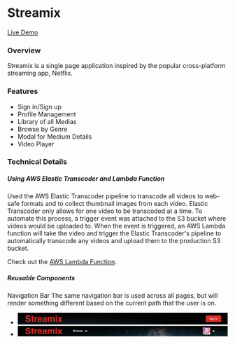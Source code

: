 # Streamix

[Live Demo](https://watch-streamix.herokuapp.com)

### Overview
Streamix is a single page application inspired by the popular cross-platform streaming app, Netflix.


### Features
- Sign in/Sign up
- Profile Management
- Library of all Medias
- Browse by Genre
- Modal for Medium Details
- Video Player

### Technical Details

##### Using AWS Elastic Transcoder and Lambda Function
Used the AWS Elastic Transcoder pipeline to transcode all videos to web-safe formats and to collect thumbnail images from each video. Elastic Transcoder only allows for one video to be transcoded at a time. To automate this process, a trigger event was attached to the S3 bucket where videos would be uploaded to. When the event is triggered, an AWS Lambda function will take the video and trigger the Elastic Transcoder's pipeline to automatically transcode any videos and upload them to the production S3 bucket.

Check out the [AWS Lambda Function](docs/elastic_transcoder_lambda.js).

##### Reusable Components
Navigation Bar
The same navigation bar is used across all pages, but will render something different based on the current path that the user is on.

- ![Home](docs/images/home_navbar.png)
- ![Profile](docs/images/library_navbar.png)
